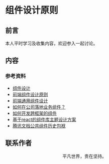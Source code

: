 # 组件设计原则

## 前言

本人平时学习及收集内容，欢迎参入一起讨论。

## 内容

### 参考资料

- [组件设计](https://mp.weixin.qq.com/s/k_CiluFoDTx6IlR6Wq7K8g)
- [前端组件设计原则](https://github.com/lightningminers/article/issues/36)
- [前端通用组件设计](https://zhuanlan.zhihu.com/p/72091681)
- [如何在公司落地业务组件？](https://mp.weixin.qq.com/s/2jb-3WyNdLX8Ozzjux9GMg)
- [如何开发跨框架的组件](https://mp.weixin.qq.com/s/BehjH5xVXFWohQXFl3u-kQ)
- [基于react的组件库主题设计方案](https://cloud.tencent.com/developer/article/1663404)
- [腾讯文档公共组件历史包袱](https://mp.weixin.qq.com/s/Hffb19IpvFLRCenO_gxOZw)

## 联系作者

<div align="center">
    <p>
        平凡世界，贵在坚持。
    </p>
    <img :src="$withBase('/about/contact.png')" />
</div>
